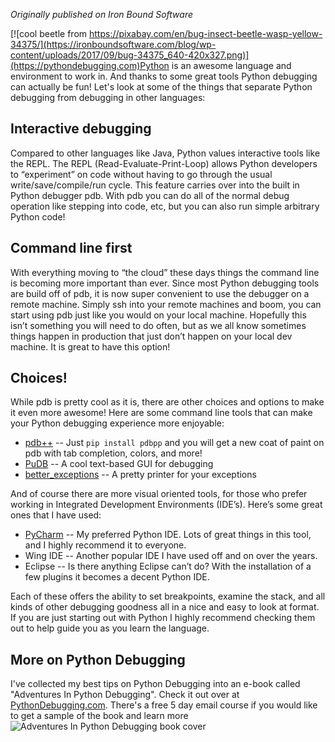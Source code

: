 

*Originally published on Iron Bound Software*


[![cool beetle from https://pixabay.com/en/bug-insect-beetle-wasp-yellow-34375/](https://ironboundsoftware.com/blog/wp-content/uploads/2017/09/bug-34375_640-420x327.png)](https://pythondebugging.com)Python is an awesome language and environment to work in. And thanks to some great tools Python debugging can actually be fun! Let's look at some of the things that separate Python debugging from debugging in other languages:

## Interactive debugging

Compared to other languages like Java, Python values interactive tools like the REPL. The REPL (Read-Evaluate-Print-Loop) allows Python developers to “experiment” on code without having to go through the usual write/save/compile/run cycle. This feature carries over into the built in Python debugger pdb. With pdb you can do all of the normal debug operation like stepping into code, etc, but you can also run simple arbitrary Python code!

## Command line first

With everything moving to “the cloud” these days things the command line is becoming more important than ever. Since most Python debugging tools are build off of pdb, it is now super convenient to use the debugger on a remote machine. Simply ssh into your remote machines and boom, you can start using pdb just like you would on your local machine. Hopefully this isn’t something you will need to do often, but as we all know sometimes things happen in production that just don’t happen on your local dev machine. It is great to have this option!

## Choices!

While pdb is pretty cool as it is, there are other choices and options to make it even more awesome! Here are some command line tools that can make your Python debugging experience more enjoyable:

*   <span style="font-weight: 400;">[pdb++](https://pypi.python.org/pypi/pdbpp/) -- Just `pip install pdbpp` and you will get a new coat of paint on pdb with tab completion, colors, and more!</span>
*   [PuDB](https://pypi.python.org/pypi/pudb) -- A cool text-based GUI for debugging
*   [better_exceptions](https://github.com/qix-/better-exceptions) -- A pretty printer for your exceptions

And of course there are more visual oriented tools, for those who prefer working in Integrated Development Environments (IDE’s). Here’s some great ones that I have used:

*   <span style="font-weight: 400;">[PyCharm](https://www.jetbrains.com/pycharm/) -- My preferred Python IDE. Lots of great things in this tool, and I highly recommend it to everyone.</span>
*   <span style="font-weight: 400;">Wing IDE -- Another popular IDE I have used off and on over the years.</span>
*   <span style="font-weight: 400;">Eclipse -- Is there anything Eclipse can’t do? With the installation of a few plugins it becomes a decent Python IDE.</span>

Each of these offers the ability to set breakpoints, examine the stack, and all kinds of other debugging goodness all in a nice and easy to look at format. If you are just starting out with Python I highly recommend checking them out to help guide you as you learn the language.

## More on Python Debugging

I've collected my best tips on Python Debugging into an e-book called "Adventures In Python Debugging". Check it out over at [PythonDebugging.com](https://pythondebugging.com). There's a free 5 day email course if you would like to get a sample of the book and learn more![![Adventures In Python Debugging book cover](https://ironboundsoftware.com/blog/wp-content/uploads/2017/09/Cover-1b-420x339.png)](https://pythondebugging.com)
